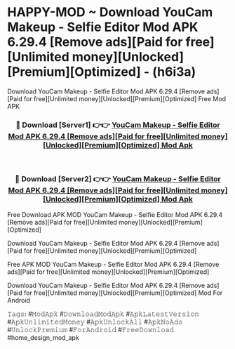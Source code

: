 # HAPPY-MOD ~ Download YouCam Makeup - Selfie Editor Mod APK 6.29.4 [Remove ads][Paid for free][Unlimited money][Unlocked][Premium][Optimized] - (h6i3a)
Download YouCam Makeup - Selfie Editor Mod APK 6.29.4 [Remove ads][Paid for free][Unlimited money][Unlocked][Premium][Optimized] Free Mod APK

<div align="center">
<h3>🔴 Download [Server1] 👉👉 <a href="https://apk-comot.site?title=YouCam_Makeup_-_Selfie_Editor_Mod_APK_6.29.4_[Remove_ads][Paid_for_free][Unlimited_money][Unlocked][Premium][Optimized]">YouCam Makeup - Selfie Editor Mod APK 6.29.4 [Remove ads][Paid for free][Unlimited money][Unlocked][Premium][Optimized] Mod Apk</a></h3><br>

<h3>🔴 Download [Server2] 👉👉 <a href="https://apk-comot.site?title=YouCam_Makeup_-_Selfie_Editor_Mod_APK_6.29.4_[Remove_ads][Paid_for_free][Unlimited_money][Unlocked][Premium][Optimized]">YouCam Makeup - Selfie Editor Mod APK 6.29.4 [Remove ads][Paid for free][Unlimited money][Unlocked][Premium][Optimized] Mod Apk</a></h3>
</div>


Free Download APK MOD YouCam Makeup - Selfie Editor Mod APK 6.29.4 [Remove ads][Paid for free][Unlimited money][Unlocked][Premium][Optimized]

Download YouCam Makeup - Selfie Editor Mod APK 6.29.4 [Remove ads][Paid for free][Unlimited money][Unlocked][Premium][Optimized] 

Free APK MOD YouCam Makeup - Selfie Editor Mod APK 6.29.4 [Remove ads][Paid for free][Unlimited money][Unlocked][Premium][Optimized] 

Download YouCam Makeup - Selfie Editor Mod APK 6.29.4 [Remove ads][Paid for free][Unlimited money][Unlocked][Premium][Optimized] Mod For Android

𝚃𝚊𝚐𝚜: #𝙼𝚘𝚍𝙰𝚙𝚔 #𝙳𝚘𝚠𝚗𝚕𝚘𝚊𝚍𝙼𝚘𝚍𝙰𝚙𝚔 #𝙰𝚙𝚔𝙻𝚊𝚝𝚎𝚜𝚝𝚅𝚎𝚛𝚜𝚒𝚘𝚗 #𝙰𝚙𝚔𝚄𝚗𝚕𝚒𝚖𝚒𝚝𝚎𝚍𝙼𝚘𝚗𝚎𝚢 #𝙰𝚙𝚔𝚄𝚗𝚕𝚘𝚌𝚔𝙰𝚕𝚕 #𝙰𝚙𝚔𝙽𝚘𝙰𝚍𝚜 #𝚄𝚗𝚕𝚘𝚌𝚔𝙿𝚛𝚎𝚖𝚒𝚞𝚖 #𝙵𝚘𝚛𝙰𝚗𝚍𝚛𝚘𝚒𝚍 #𝙵𝚛𝚎𝚎𝙳𝚘𝚠𝚗𝚕𝚘𝚊𝚍 #home_design_mod_apk